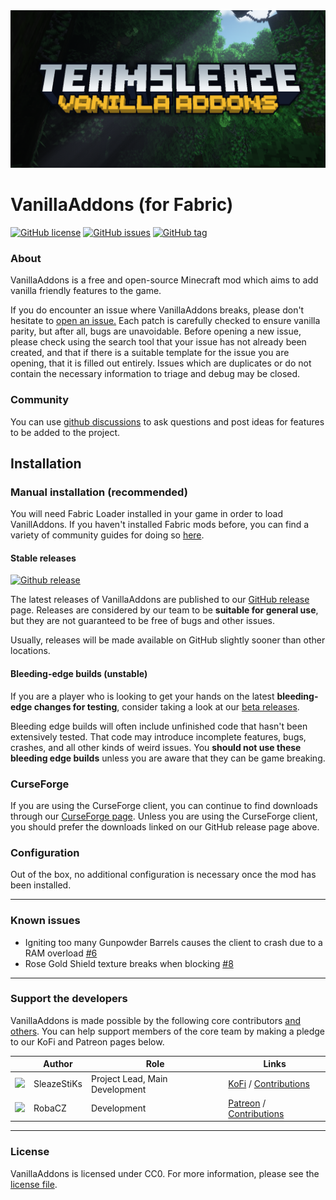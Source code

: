 <img src="src/main/resources/assets/vanillaaddons/VanillaAddons_RepositoryLogo.png" alt="VanillAddons Logo">

# VanillaAddons (for Fabric)

<div>
  <a href="https://github.com/TeamSleaze/VanillaAddons/blob/development/LICENSE"><img src="https://img.shields.io/github/license/TeamSleaze/VanillaAddons.svg?style=flat-square" alt="GitHub license" data-align="inline"></a>
  <a href="https://github.com/TeamSleaze/VanillaAddons/issues"><img src="https://img.shields.io/github/issues/TeamSleaze/VanillaAddons.svg?style=flat-square" alt="GitHub issues" data-align="inline"></a>
  <a href="https://github.com/TeamSleaze/VanillaAddons/tags"><img src="https://img.shields.io/github/v/tag/TeamSleaze/VanillaAddons.svg?style=flat-square" alt="GitHub tag" data-align="inline"></a>  
</div>

### About

VanillaAddons is a free and open-source Minecraft mod which aims to add vanilla friendly features to the game.

If you do encounter an issue where VanillaAddons breaks, please don't hesitate to
[open an issue.](https://github.com/TeamSleaze/VanillaAddons/issues) Each patch is carefully checked to ensure
vanilla parity, but after all, bugs are unavoidable. Before opening a new issue, please check using the search tool that your issue has not already been created, and that if
there is a suitable template for the issue you are opening, that it is filled out entirely. Issues which are duplicates
or do not contain the necessary information to triage and debug may be closed. 

### Community

You can use [github discussions](https://github.com/TeamSleaze/VanillaAddons/discussions) to ask questions and post ideas for features to be added to the project.

## Installation

### Manual installation (recommended)

You will need Fabric Loader installed in your game in order to load VanillAddons. If you haven't installed Fabric mods
before, you can find a variety of community guides for doing so [here](https://fabricmc.net/wiki/install).

#### Stable releases

<a href="https://github.com/TeamSleaze/VanillaAddons/releases"><img src="https://img.shields.io/github/v/release/TeamSleaze/VanillaAddons.svg?style=flat-square" alt="Github release" data-align="inline"></a>

The latest releases of VanillaAddons are published to our
[GitHub release](https://github.com/TeamSleaze/VanillaAddons/releases) page. Releases are considered by our team to be
**suitable for general use**, but they are not guaranteed to be free of bugs and other issues.

Usually, releases will be made available on GitHub slightly sooner than other locations.

#### Bleeding-edge builds (unstable)

If you are a player who is looking to get your hands on the latest **bleeding-edge changes for testing**, consider
taking a look at our [beta releases](https://github.com/TeamSleaze/VanillaAddons/tags). 

Bleeding edge builds will often include unfinished code that hasn't been extensively tested. That code may introduce
incomplete features, bugs, crashes, and all other kinds of weird issues. You **should not use these bleeding edge builds** unless you are aware that they can be game breaking. 

### CurseForge

If you are using the CurseForge client, you can continue to find downloads through our
[CurseForge page](https://www.curseforge.com/minecraft/mc-mods/vanillaaddons). Unless you are using the CurseForge
client, you should prefer the downloads linked on our GitHub release page above.

### Configuration

Out of the box, no additional configuration is necessary once the mod has been installed.

---

### Known issues

- Igniting too many Gunpowder Barrels causes the client to crash due to a RAM overload [#6](https://github.com/TeamSleaze/VanillaAddons/issues/6)
- Rose Gold Shield texture breaks when blocking [#8](https://github.com/TeamSleaze/VanillaAddons/issues/8) 

---

### Support the developers

VanillaAddons is made possible by the following core contributors [and others](https://github.com/TeamSleaze/VanillaAddons/graphs/contributors).
You can help support members of the core team by making a pledge to our KoFi and Patreon pages below.

|                                                                                | Author      | Role                           | Links                                                                                                                             |
| ------------------------------------------------------------------------------ | ----------- | ------------------------------ | --------------------------------------------------------------------------------------------------------------------------------- |
| <img src="https://github.com/TeamSleaze/.github-private/blob/228a415cb274660fc7636ebdb09248aceff81d8b/profile/docs/profile-pics/SleazeStiKs.png" width="48"/> | SleazeStiKs | Project Lead, Main Development | [KoFi](https://kofi.com/sleaze) / [Contributions](https://github.com/TeamSleaze/VanillaAddons/commits?author=sleazestiks)         |
| <img src="https://github.com/TeamSleaze/.github-private/blob/228a415cb274660fc7636ebdb09248aceff81d8b/profile/docs/profile-pics/RobaCZ.png" width="48"/>   | RobaCZ      | Development                    | [Patreon](https://www.patreon.com/m/robadev) / [Contributions](https://github.com/TeamSleaze/VanillaAddons/commits?author=robacz) |

---

### License

VanillaAddons is licensed under CC0. For more information, please see the
[license file](LICENSE.txt).


